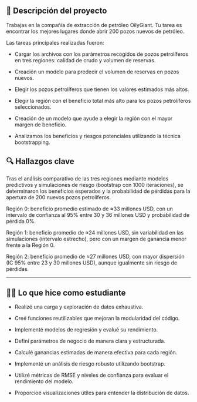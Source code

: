 ## 📌 Descripción del proyecto


Trabajas en la compañía de extracción de petróleo OilyGiant. Tu tarea es encontrar los mejores lugares donde abrir 200 pozos nuevos de petróleo.

Las tareas principales realizadas fueron:

- Cargar los archivos con los parámetros recogidos de pozos petrolíferos en tres regiones: calidad de crudo y volumen de reservas.

- Creación un modelo para predecir el volumen de reservas en pozos nuevos.

- Elegir los pozos petrolíferos que tienen los valores estimados más altos.

- Elegir la región con el beneficio total más alto para los pozos petrolíferos seleccionados.

- Creación de un modelo que ayude a elegir la región con el mayor margen de beneficio. 

- Analizamos los beneficios y riesgos potenciales utilizando la técnica bootstrapping.


## 🔍 Hallazgos clave


Tras el análisis comparativo de las tres regiones mediante modelos predictivos y simulaciones de riesgo (bootstrap con 1000 iteraciones), se determinaron los beneficios esperados y la probabilidad de pérdidas para la apertura de 200 nuevos pozos petrolíferos.

Región 0: beneficio promedio estimado de ≈33 millones USD, con un intervalo de confianza al 95% entre 30 y 36 millones USD y probabilidad de pérdida 0%.

Región 1: beneficio promedio de ≈24 millones USD, sin variabilidad en las simulaciones (intervalo estrecho), pero con un margen de ganancia menor frente a la Región 0.

Región 2: beneficio promedio de ≈27 millones USD, con mayor dispersión (IC 95% entre 23 y 30 millones USD), aunque igualmente sin riesgo de pérdidas.




--- 

## 🧑‍🎓 Lo que hice como estudiante

- Realizé una carga y exploración de datos exhaustiva.

- Creé funciones reutilizables que mejoran la modularidad del código.

- Implementé modelos de regresión y evalué su rendimiento.

- Definí parámetros de negocio de manera clara y estructurada.

- Calculé ganancias estimadas de manera efectiva para cada región.

- Implementé un análisis de riesgo robusto utilizando bootstrap.

- Utilizé métricas de RMSE y niveles de confianza para evaluar el rendimiento del modelo.

- Proporcioé visualizaciones útiles para entender la distribución de datos.
